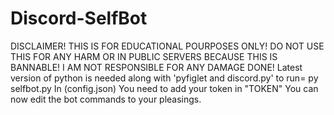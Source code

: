 # Discord-SelfBot
DISCLAIMER! THIS IS FOR EDUCATIONAL POURPOSES ONLY! DO NOT USE THIS FOR ANY HARM OR IN PUBLIC SERVERS BECAUSE THIS IS BANNABLE! I AM NOT RESPONSIBLE FOR ANY DAMAGE DONE!
Latest version of python is needed along with 'pyfiglet and discord.py'
to run= py selfbot.py
In (config.json) You need to add your token in "TOKEN"
You can now edit the bot commands to your pleasings.
